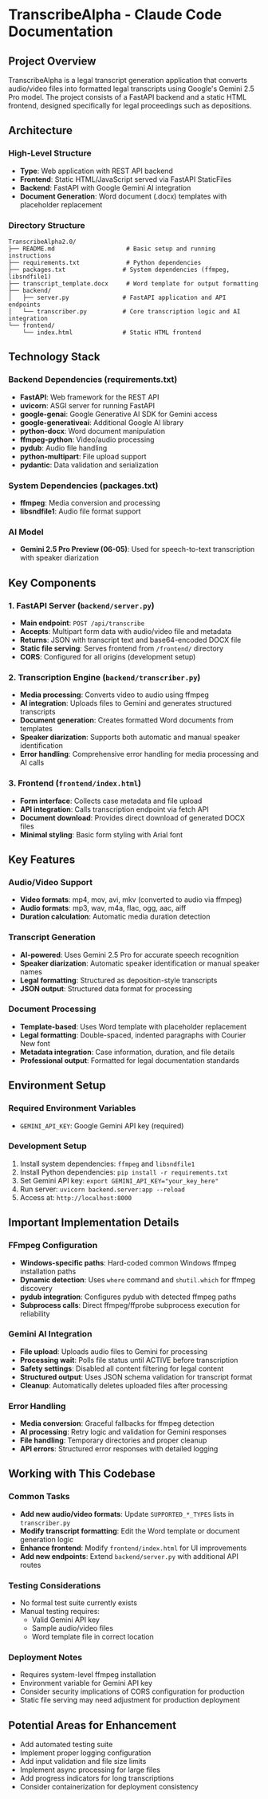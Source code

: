# TranscribeAlpha - Claude Code Documentation

## Project Overview

TranscribeAlpha is a legal transcript generation application that converts audio/video files into formatted legal transcripts using Google's Gemini 2.5 Pro model. The project consists of a FastAPI backend and a static HTML frontend, designed specifically for legal proceedings such as depositions.

## Architecture

### High-Level Structure
- **Type**: Web application with REST API backend
- **Frontend**: Static HTML/JavaScript served via FastAPI StaticFiles
- **Backend**: FastAPI with Google Gemini AI integration
- **Document Generation**: Word document (.docx) templates with placeholder replacement

### Directory Structure
```
TranscribeAlpha2.0/
├── README.md                    # Basic setup and running instructions
├── requirements.txt             # Python dependencies
├── packages.txt                # System dependencies (ffmpeg, libsndfile1)
├── transcript_template.docx     # Word template for output formatting
├── backend/
│   ├── server.py               # FastAPI application and API endpoints
│   └── transcriber.py          # Core transcription logic and AI integration
└── frontend/
    └── index.html              # Static HTML frontend
```

## Technology Stack

### Backend Dependencies (requirements.txt)
- **FastAPI**: Web framework for the REST API
- **uvicorn**: ASGI server for running FastAPI
- **google-genai**: Google Generative AI SDK for Gemini access
- **google-generativeai**: Additional Google AI library
- **python-docx**: Word document manipulation
- **ffmpeg-python**: Video/audio processing
- **pydub**: Audio file handling
- **python-multipart**: File upload support
- **pydantic**: Data validation and serialization

### System Dependencies (packages.txt)
- **ffmpeg**: Media conversion and processing
- **libsndfile1**: Audio file format support

### AI Model
- **Gemini 2.5 Pro Preview (06-05)**: Used for speech-to-text transcription with speaker diarization

## Key Components

### 1. FastAPI Server (`backend/server.py`)
- **Main endpoint**: `POST /api/transcribe`
- **Accepts**: Multipart form data with audio/video file and metadata
- **Returns**: JSON with transcript text and base64-encoded DOCX file
- **Static file serving**: Serves frontend from `/frontend/` directory
- **CORS**: Configured for all origins (development setup)

### 2. Transcription Engine (`backend/transcriber.py`)
- **Media processing**: Converts video to audio using ffmpeg
- **AI integration**: Uploads files to Gemini and generates structured transcripts
- **Document generation**: Creates formatted Word documents from templates
- **Speaker diarization**: Supports both automatic and manual speaker identification
- **Error handling**: Comprehensive error handling for media processing and AI calls

### 3. Frontend (`frontend/index.html`)
- **Form interface**: Collects case metadata and file upload
- **API integration**: Calls transcription endpoint via fetch API
- **Document download**: Provides direct download of generated DOCX files
- **Minimal styling**: Basic form styling with Arial font

## Key Features

### Audio/Video Support
- **Video formats**: mp4, mov, avi, mkv (converted to audio via ffmpeg)
- **Audio formats**: mp3, wav, m4a, flac, ogg, aac, aiff
- **Duration calculation**: Automatic media duration detection

### Transcript Generation
- **AI-powered**: Uses Gemini 2.5 Pro for accurate speech recognition
- **Speaker diarization**: Automatic speaker identification or manual speaker names
- **Legal formatting**: Structured as deposition-style transcripts
- **JSON output**: Structured data format for processing

### Document Processing
- **Template-based**: Uses Word template with placeholder replacement
- **Legal formatting**: Double-spaced, indented paragraphs with Courier New font
- **Metadata integration**: Case information, duration, and file details
- **Professional output**: Formatted for legal documentation standards

## Environment Setup

### Required Environment Variables
- `GEMINI_API_KEY`: Google Gemini API key (required)

### Development Setup
1. Install system dependencies: `ffmpeg` and `libsndfile1`
2. Install Python dependencies: `pip install -r requirements.txt`
3. Set Gemini API key: `export GEMINI_API_KEY="your_key_here"`
4. Run server: `uvicorn backend.server:app --reload`
5. Access at: `http://localhost:8000`

## Important Implementation Details

### FFmpeg Configuration
- **Windows-specific paths**: Hard-coded common Windows ffmpeg installation paths
- **Dynamic detection**: Uses `where` command and `shutil.which` for ffmpeg discovery
- **pydub integration**: Configures pydub with detected ffmpeg paths
- **Subprocess calls**: Direct ffmpeg/ffprobe subprocess execution for reliability

### Gemini AI Integration
- **File upload**: Uploads audio files to Gemini for processing
- **Processing wait**: Polls file status until ACTIVE before transcription
- **Safety settings**: Disabled all content filtering for legal content
- **Structured output**: Uses JSON schema validation for transcript format
- **Cleanup**: Automatically deletes uploaded files after processing

### Error Handling
- **Media conversion**: Graceful fallbacks for ffmpeg detection
- **AI processing**: Retry logic and validation for Gemini responses
- **File handling**: Temporary directories and proper cleanup
- **API errors**: Structured error responses with detailed logging

## Working with This Codebase

### Common Tasks
- **Add new audio/video formats**: Update `SUPPORTED_*_TYPES` lists in `transcriber.py`
- **Modify transcript formatting**: Edit the Word template or document generation logic
- **Enhance frontend**: Modify `frontend/index.html` for UI improvements
- **Add new endpoints**: Extend `backend/server.py` with additional API routes

### Testing Considerations
- No formal test suite currently exists
- Manual testing requires:
  - Valid Gemini API key
  - Sample audio/video files
  - Word template file in correct location

### Deployment Notes
- Requires system-level ffmpeg installation
- Environment variable for Gemini API key
- Consider security implications of CORS configuration for production
- Static file serving may need adjustment for production deployment

## Potential Areas for Enhancement
- Add automated testing suite
- Implement proper logging configuration
- Add input validation and file size limits
- Implement async processing for large files
- Add progress indicators for long transcriptions
- Consider containerization for deployment consistency